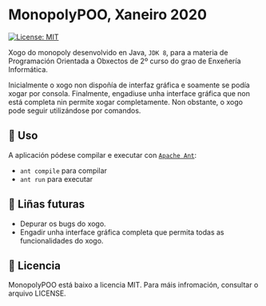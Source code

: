 ﻿# MonopolyPOO, Xaneiro 2020

[![License: MIT](https://img.shields.io/badge/License-MIT-yellow.svg)](https://opensource.org/licenses/MIT)

Xogo do monopoly desenvolvido en Java, `JDK 8`, para a materia de Programación Orientada a Obxectos de 2º curso do grao de Enxeñería Informática.

Inicialmente o xogo non dispoñía de interfaz gráfica e soamente se podía xogar por consola. Finalmente, engadiuse unha interface gráfica que non está completa nin permite xogar completamente. Non obstante, o xogo pode seguir utilizándose por comandos.

## :wrench: Uso

A aplicación pódese compilar e executar con [`Apache Ant`](https://github.com/apache/ant):

- `ant compile` para compilar
- `ant run` para executar

## :rocket: Liñas futuras

- Depurar os bugs do xogo.
- Engadir unha interface gráfica completa que permita todas as funcionalidades do xogo.

## :book: Licencia

MonopolyPOO está baixo a licencia MIT. Para máis infromación, consultar o arquivo LICENSE.
